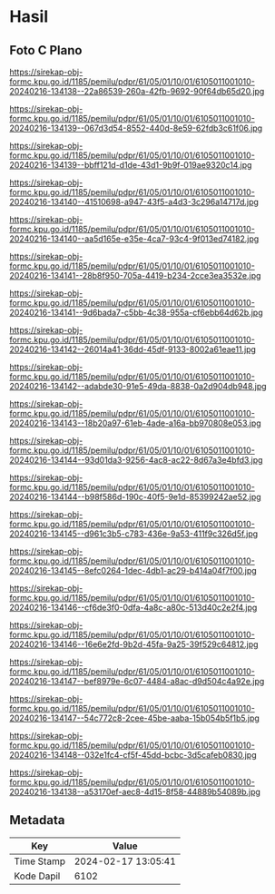# Hasil

## Foto C Plano

https://sirekap-obj-formc.kpu.go.id/1185/pemilu/pdpr/61/05/01/10/01/6105011001010-20240216-134138--22a86539-260a-42fb-9692-90f64db65d20.jpg

https://sirekap-obj-formc.kpu.go.id/1185/pemilu/pdpr/61/05/01/10/01/6105011001010-20240216-134139--067d3d54-8552-440d-8e59-62fdb3c61f06.jpg

https://sirekap-obj-formc.kpu.go.id/1185/pemilu/pdpr/61/05/01/10/01/6105011001010-20240216-134139--bbff121d-d1de-43d1-9b9f-019ae9320c14.jpg

https://sirekap-obj-formc.kpu.go.id/1185/pemilu/pdpr/61/05/01/10/01/6105011001010-20240216-134140--41510698-a947-43f5-a4d3-3c296a14717d.jpg

https://sirekap-obj-formc.kpu.go.id/1185/pemilu/pdpr/61/05/01/10/01/6105011001010-20240216-134140--aa5d165e-e35e-4ca7-93c4-9f013ed74182.jpg

https://sirekap-obj-formc.kpu.go.id/1185/pemilu/pdpr/61/05/01/10/01/6105011001010-20240216-134141--28b8f950-705a-4419-b234-2cce3ea3532e.jpg

https://sirekap-obj-formc.kpu.go.id/1185/pemilu/pdpr/61/05/01/10/01/6105011001010-20240216-134141--9d6bada7-c5bb-4c38-955a-cf6ebb64d62b.jpg

https://sirekap-obj-formc.kpu.go.id/1185/pemilu/pdpr/61/05/01/10/01/6105011001010-20240216-134142--26014a41-36dd-45df-9133-8002a61eae11.jpg

https://sirekap-obj-formc.kpu.go.id/1185/pemilu/pdpr/61/05/01/10/01/6105011001010-20240216-134142--adabde30-91e5-49da-8838-0a2d904db948.jpg

https://sirekap-obj-formc.kpu.go.id/1185/pemilu/pdpr/61/05/01/10/01/6105011001010-20240216-134143--18b20a97-61eb-4ade-a16a-bb970808e053.jpg

https://sirekap-obj-formc.kpu.go.id/1185/pemilu/pdpr/61/05/01/10/01/6105011001010-20240216-134144--93d01da3-9256-4ac8-ac22-8d67a3e4bfd3.jpg

https://sirekap-obj-formc.kpu.go.id/1185/pemilu/pdpr/61/05/01/10/01/6105011001010-20240216-134144--b98f586d-190c-40f5-9e1d-85399242ae52.jpg

https://sirekap-obj-formc.kpu.go.id/1185/pemilu/pdpr/61/05/01/10/01/6105011001010-20240216-134145--d961c3b5-c783-436e-9a53-411f9c326d5f.jpg

https://sirekap-obj-formc.kpu.go.id/1185/pemilu/pdpr/61/05/01/10/01/6105011001010-20240216-134145--8efc0264-1dec-4db1-ac29-b414a04f7f00.jpg

https://sirekap-obj-formc.kpu.go.id/1185/pemilu/pdpr/61/05/01/10/01/6105011001010-20240216-134146--cf6de3f0-0dfa-4a8c-a80c-513d40c2e2f4.jpg

https://sirekap-obj-formc.kpu.go.id/1185/pemilu/pdpr/61/05/01/10/01/6105011001010-20240216-134146--16e6e2fd-9b2d-45fa-9a25-39f529c64812.jpg

https://sirekap-obj-formc.kpu.go.id/1185/pemilu/pdpr/61/05/01/10/01/6105011001010-20240216-134147--bef8979e-6c07-4484-a8ac-d9d504c4a92e.jpg

https://sirekap-obj-formc.kpu.go.id/1185/pemilu/pdpr/61/05/01/10/01/6105011001010-20240216-134147--54c772c8-2cee-45be-aaba-15b054b5f1b5.jpg

https://sirekap-obj-formc.kpu.go.id/1185/pemilu/pdpr/61/05/01/10/01/6105011001010-20240216-134148--032e1fc4-cf5f-45dd-bcbc-3d5cafeb0830.jpg

https://sirekap-obj-formc.kpu.go.id/1185/pemilu/pdpr/61/05/01/10/01/6105011001010-20240216-134138--a53170ef-aec8-4d15-8f58-44889b54089b.jpg


## Metadata

| Key        | Value               |
| ---------- | ------------------- |
| Time Stamp | 2024-02-17 13:05:41 |
| Kode Dapil | 6102                |




